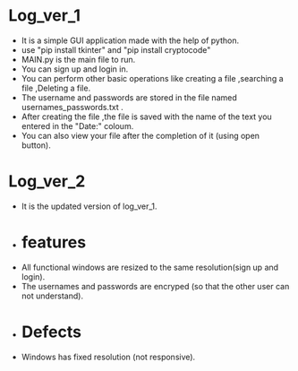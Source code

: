 # Log_ver_1


* It is a simple GUI application made with the help of python.
* use "pip install tkinter" and "pip install cryptocode"
* MAIN.py is the main file to run.
* You can sign up and login in.
* You can perform other basic operations like creating a file ,searching a file ,Deleting a file.
* The username and passwords are stored in the file named usernames_passwords.txt .
* After creating the file ,the file is saved with the name of the text you entered in the "Date:" coloum.
* You can also view your file after the completion of it (using open button).


# Log_ver_2

* It is the updated version of log_ver_1.
* # features
* All functional windows are resized to the same resolution(sign up and login).
* The usernames and passwords are encryped (so that the other user can not understand).
* # Defects
* Windows has fixed resolution (not responsive).

  


